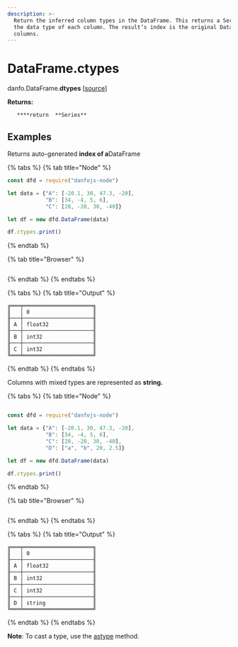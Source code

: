 ```yaml
---
description: >-
  Return the inferred column types in the DataFrame. This returns a Series with
  the data type of each column. The result’s index is the original DataFrame’s
  columns.
---
```


# DataFrame.ctypes

danfo.DataFrame.**dtypes** \[[source](https://github.com/opensource9ja/danfojs/blob/eb5919d2cac34271fc3b725fa24aa3ad4eacde37/danfojs/src/core/frame.js#L1848)\]

**Returns:**

       ****return  **Series**

## **Examples**

Returns auto-generated ****index of a****DataFrame

{% tabs %}
{% tab title="Node" %}
```javascript
const dfd = require("danfojs-node")

let data = {"A": [-20.1, 30, 47.3, -20],
            "B": [34, -4, 5, 6],
            "C": [20, -20, 30, -40]}

let df = new dfd.DataFrame(data)

df.ctypes.print()
```
{% endtab %}

{% tab title="Browser" %}
```

```
{% endtab %}
{% endtabs %}

{% tabs %}
{% tab title="Output" %}
```text
╔═══╤══════════════════════╗
║   │ 0                    ║
╟───┼──────────────────────╢
║ A │ float32              ║
╟───┼──────────────────────╢
║ B │ int32                ║
╟───┼──────────────────────╢
║ C │ int32                ║
╚═══╧══════════════════════╝
```
{% endtab %}
{% endtabs %}

Columns with mixed types are represented as **string.**

{% tabs %}
{% tab title="Node" %}
```javascript

const dfd = require("danfojs-node")

let data = {"A": [-20.1, 30, 47.3, -20],
            "B": [34, -4, 5, 6],
            "C": [20, -20, 30, -40],
            "D": ["a", "b", 20, 2.5]}

let df = new dfd.DataFrame(data)

df.ctypes.print()
```
{% endtab %}

{% tab title="Browser" %}
```

```
{% endtab %}
{% endtabs %}

{% tabs %}
{% tab title="Output" %}
```text
╔═══╤══════════════════════╗
║   │ 0                    ║
╟───┼──────────────────────╢
║ A │ float32              ║
╟───┼──────────────────────╢
║ B │ int32                ║
╟───┼──────────────────────╢
║ C │ int32                ║
╟───┼──────────────────────╢
║ D │ string               ║
╚═══╧══════════════════════╝
```
{% endtab %}
{% endtabs %}

**Note**: To cast a type, use the [astype](dataframe.astype.md) method.
